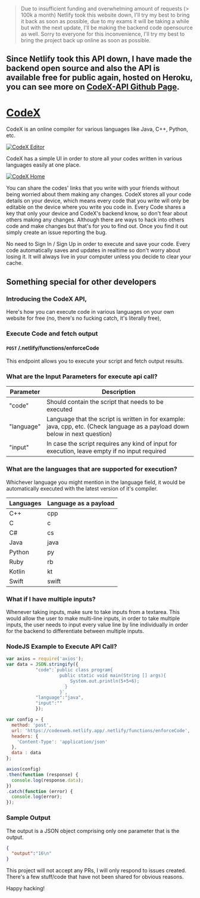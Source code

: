 > Due to insufficient funding and overwhelming amount of requests (> 100k a month) Netlify took this website down, I'll try my best to bring it back as soon as possible, due to my exams it will be taking a while but with the next update, I'll be making the backend code opensource as well. Sorry to everyone for this inconvenience, I'll try my best to bring the project back up online as soon as possible.

## Since Netlify took this API down, I have made the backend open source and also the API is available free for public again, hosted on Heroku, you can see more on [CodeX-API Github Page](https://github.com/Jaagrav/CodeX-API).

# [CodeX](https://codexweb.netlify.app)
CodeX is an online compiler for various languages like Java, C++, Python, etc.

[![CodeX Editor](https://dev-to-uploads.s3.amazonaws.com/i/6f0l70d73sf7m7razxmt.png)](https://codexweb.netlify.app)

CodeX has a simple UI in order to store all your codes written in various languages easily at one place.

[![CodeX Home](https://dev-to-uploads.s3.amazonaws.com/i/07a4naxeav1uunz9b8ne.png)](https://codexweb.netlify.app)

You can share the codes' links that you write with your friends without being worried about them making any changes.
CodeX stores all your code details on your device, which means every code that you write will only be editable on the 
device where you write you code in. Every Code shares a key that only your device and CodeX's backend know, so don't 
fear about others making any changes. Although there are ways to hack into others code and make changes but that's for 
you to find out. Once you find it out simply create an issue reporting the bug.

No need to Sign In / Sign Up in order to execute and save your code. Every code automatically saves and updates in realtime
so don't worry about losing it. It will always live in your computer unless you decide to clear your cache.

## Something special for other developers

### Introducing the CodeX API,

Here's how you can execute code in various languages on your own website for free (no, there's no fucking catch, it's literally free),

### Execute Code and fetch output

#### `POST` /.netlify/functions/enforceCode
This endpoint allows you to execute your script and fetch output results.

### What are the Input Parameters for execute api call?

| Parameter  | Description                                                                                                                  |
|------------|------------------------------------------------------------------------------------------------------------------------------|
| "code"     | Should contain the script that needs to be executed                                                                          |
| "language" | Language that the script is written in for example: java, cpp, etc. (Check language as a payload down below in next question)|
| "input"    | In case the script requires any kind of input for execution, leave empty if no input required                                |

### What are the languages that are supported for execution?
Whichever language you might mention in the language field, it would be automatically executed with the latest version of it's compiler.

| Languages | Language as a payload |
|-----------|-----------------------|
| C++       | cpp                   |
| C         | c                     |
| C#        | cs                    |
| Java      | java                  |
| Python    | py                    |
| Ruby      | rb                    |
| Kotlin    | kt                    |
| Swift     | swift                 |

### What if I have multiple inputs?
Whenever taking inputs, make sure to take inputs from a textarea. This would allow the user to make multi-line
inputs, in order to take multiple inputs, the user needs to input every value line by line individually in order
for the backend to differentiate between multiple inputs.

### NodeJS Example to Execute API Call?
```javascript
var axios = require('axios');
var data = JSON.stringify({
           "code":`public class program{
                    public static void main(String [] args){
                        System.out.println(5+5+6);
                      }
                    }`,
           "language":"java",
           "input":""
           });

var config = {
  method: 'post',
  url: 'https://codexweb.netlify.app/.netlify/functions/enforceCode',
  headers: { 
    'Content-Type': 'application/json'
  },
  data : data
};

axios(config)
.then(function (response) {
  console.log(response.data);
})
.catch(function (error) {
  console.log(error);
});
```

### Sample Output
The output is a JSON object comprising only one parameter that is the output.

```json
{
  "output":"16\n"
}
```

This project will not accept any PRs, I will only respond to issues created. There's a few stuff/code that have not been
shared for obvious reasons.

Happy hacking!
